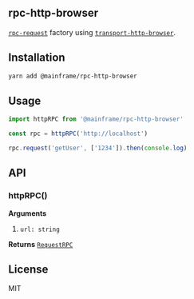 ## rpc-http-browser

[`rpc-request`](../rpc-request) factory using [`transport-http-browser`](../transport-http-browser).

## Installation

```sh
yarn add @mainframe/rpc-http-browser
```

## Usage

```js
import httpRPC from '@mainframe/rpc-http-browser'

const rpc = httpRPC('http://localhost')

rpc.request('getUser', ['1234']).then(console.log)
```

## API

### httpRPC()

**Arguments**

1.  `url: string`

**Returns** [`RequestRPC`](../rpc-request)

## License

MIT
